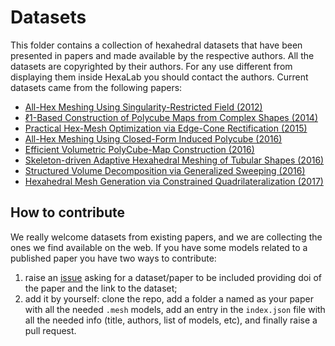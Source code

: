 # Datasets
This folder contains a collection of hexahedral datasets that have been presented in papers and made available by the respective authors. All the datasets are copyrighted by their authors. For any use different from displaying them inside HexaLab you should contact the authors. 
Current datasets came from the following papers:

- [All-Hex Meshing Using Singularity-Restricted Field (2012)](http://doi.org/10.1145/2366145.2366196)
- [ℓ1-Based Construction of Polycube Maps from Complex Shapes (2014)](https://doi.org/10.1145/2602141)
- [Practical Hex-Mesh Optimization via Edge-Cone Rectification (2015)](http://doi.org/10.1145/2766905)
- [All-Hex Meshing Using Closed-Form Induced Polycube (2016)](http://doi.org/10.1145/2897824.2925957)
- [Efficient Volumetric PolyCube-Map Construction (2016)](http://doi.org/10.1111/cgf.13007)
- [Skeleton-driven Adaptive Hexahedral Meshing of Tubular Shapes (2016)](http://doi.org/10.1111/cgf.13021)
- [Structured Volume Decomposition via Generalized Sweeping (2016)](http://doi.org/10.1109/TVCG.2015.2473835) 
- [Hexahedral Mesh Generation via Constrained Quadrilateralization (2017)](http://doi.org/10.1371/journal.pone.0177603)
## How to contribute
We really welcome datasets from existing papers, and we are collecting the ones we find available on the web. If you have some models related to a published paper you have two ways to contribute:
1) raise an [issue](https://github.com/cnr-isti-vclab/HexaLab/issues) asking for a dataset/paper to be included providing doi of the paper and the link to the dataset; 
2) add it by yourself: clone the repo, add a folder a named as your paper with all the needed `.mesh` models, add an entry in the `index.json` file with all the needed info (title, authors, list of models, etc), and finally raise a pull request. 

